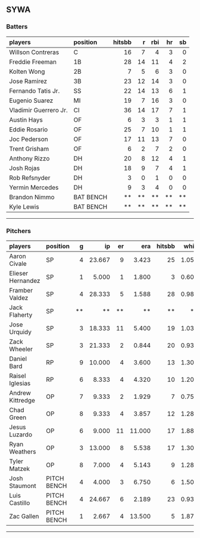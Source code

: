 ## SYWA

### Batters

 
|players               |position  | hitsbb|  r| rbi| hr| sb| 
|:---------------------|:---------|------:|--:|---:|--:|--:| 
|Willson Contreras     |C         |     16|  7|   4|  3|  0| 
|Freddie Freeman       |1B        |     28| 14|  11|  4|  2| 
|Kolten Wong           |2B        |      7|  5|   6|  3|  0| 
|Jose Ramirez          |3B        |     23| 12|  14|  3|  0| 
|Fernando Tatis Jr.    |SS        |     22| 14|  13|  6|  1| 
|Eugenio Suarez        |MI        |     19|  7|  16|  3|  0| 
|Vladimir Guerrero Jr. |CI        |     36| 14|  17|  7|  1| 
|Austin Hays           |OF        |      6|  3|   3|  1|  1| 
|Eddie Rosario         |OF        |     25|  7|  10|  1|  1| 
|Joc Pederson          |OF        |     17| 11|  13|  7|  0| 
|Trent Grisham         |OF        |      6|  2|   7|  2|  0| 
|Anthony Rizzo         |DH        |     20|  8|  12|  4|  1| 
|Josh Rojas            |DH        |     18|  9|   7|  4|  1| 
|Rob Refsnyder         |DH        |      3|  0|   1|  0|  0| 
|Yermin Mercedes       |DH        |      9|  3|   4|  0|  0| 
|Brandon Nimmo         |BAT BENCH |     **| **|  **| **| **| 
|Kyle Lewis            |BAT BENCH |     **| **|  **| **| **| 


* * *

### Pitchers

 
|players           |position    |  g|     ip| er|    era| hitsbb|  whip| so|  w| sv| 
|:-----------------|:-----------|--:|------:|--:|------:|------:|-----:|--:|--:|--:| 
|Aaron Civale      |SP          |  4| 23.667|  9|  3.423|     25| 1.056| 22|  3|  0| 
|Elieser Hernandez |SP          |  1|  5.000|  1|  1.800|      3| 0.600|  6|  0|  0| 
|Framber Valdez    |SP          |  4| 28.333|  5|  1.588|     28| 0.988| 25|  4|  0| 
|Jack Flaherty     |SP          | **|     **| **|     **|     **|    **| **| **| **| 
|Jose Urquidy      |SP          |  3| 18.333| 11|  5.400|     19| 1.036| 18|  1|  0| 
|Zack Wheeler      |SP          |  3| 21.333|  2|  0.844|     20| 0.938| 26|  1|  0| 
|Daniel Bard       |RP          |  9| 10.000|  4|  3.600|     13| 1.300| 10|  0|  4| 
|Raisel Iglesias   |RP          |  6|  8.333|  4|  4.320|     10| 1.200| 13|  1|  3| 
|Andrew Kittredge  |OP          |  7|  9.333|  2|  1.929|      7| 0.750|  9|  0|  0| 
|Chad Green        |OP          |  8|  9.333|  4|  3.857|     12| 1.286| 13|  2|  0| 
|Jesus Luzardo     |OP          |  6|  9.000| 11| 11.000|     17| 1.889|  9|  1|  0| 
|Ryan Weathers     |OP          |  3| 13.000|  8|  5.538|     17| 1.308|  7|  1|  0| 
|Tyler Matzek      |OP          |  8|  7.000|  4|  5.143|      9| 1.286|  8|  0|  0| 
|Josh Staumont     |PITCH BENCH |  4|  4.000|  3|  6.750|      6| 1.500|  4|  0|  0| 
|Luis Castillo     |PITCH BENCH |  4| 24.667|  6|  2.189|     23| 0.932| 26|  1|  0| 
|Zac Gallen        |PITCH BENCH |  1|  2.667|  4| 13.500|      5| 1.875|  3|  0|  0| 


* * *


